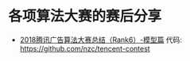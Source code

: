 # 各项算法大赛的赛后分享

* [2018腾讯广告算法大赛总结（Rank6）-模型篇](https://zhuanlan.zhihu.com/p/38341881)
  代码: https://github.com/nzc/tencent-contest
